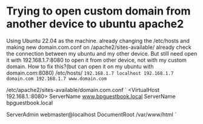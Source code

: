 
# Trying to open custom domain from another device to ubuntu apache2

Using Ubuntu 22.04 as the machine. already changing the /etc/hosts and making new domain.com.conf on /apache2/sites-available/ already check the connection between my ubuntu and my other device. But still need open it with 192.168.1.7:8080 to open it from other device, not with my custom domain. How to fix this?(but can open it on my ubuntu with domain.com:8080)
/etc/hosts/
`
192.168.1.7 localhost
192.168.1.7 domain.com
192.168.1.7 www.domain.com
`

/etc/apache2/sites-available/domain.com.conf
`
<VirtualHost 192.168.1.:8080>
ServerName www.bpguestbook.local
ServerName bpguestbook.local

ServerAdmin webmaster@localhost
DocumentRoot /var/www/html
</VirtualHost>
`


        